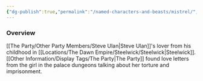 ```yaml
---
{"dg-publish":true,"permalink":"/named-characters-and-beasts/mistrel/","tags":["NPC"],"noteIcon":"","created":"2024-03-03T22:22:24.828+00:00","updated":"2024-12-31T20:02:38.418+00:00"}
---
```



### Overview
[[The Party/Other Party Members/Steve Ulan\|Steve Ulan]]'s lover from his childhood in [[Locations/The Dawn Empire/Steelwick/Steelwick\|Steelwick]]. [[Other Information/Display Tags/The Party\|The Party]] found love letters from the girl in the palace dungeons talking about her torture and imprisonment. 
